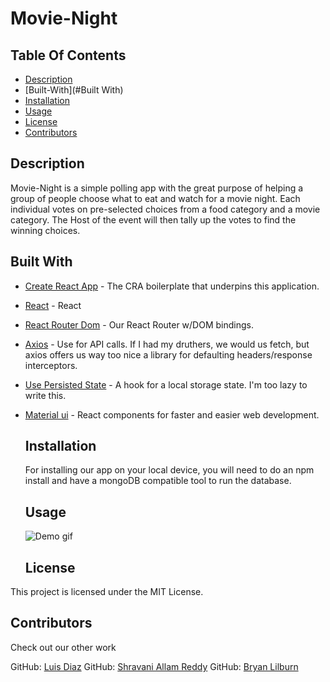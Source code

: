   # Movie-Night

  ## Table Of Contents
  - [Description](#Description)  
  - [Built-With](#Built With)  
  - [Installation](#installation)  
  - [Usage](#Usage)  
  - [License](#License)  
  - [Contributors](#Contributors)  

  ## Description
  Movie-Night is a simple polling app with the great purpose of helping a group of people choose what to eat and watch for a movie night. Each individual votes on pre-selected choices from a food category and a movie category. The Host of the event will then tally up the votes to find the winning choices.

  ## Built With

* [Create React App](https://create-react-app.dev/) - The CRA boilerplate that underpins this application.
* [React](https://reactjs.org/) - React
* [React Router Dom](https://www.npmjs.com/package/react-router-dom) - Our React Router w/DOM bindings.
* [Axios](https://www.npmjs.com/package/axios) -  Use for API calls. If I had my druthers, we would us fetch, but axios offers us way too nice a library for defaulting headers/response interceptors.
* [Use Persisted State](https://www.npmjs.com/package/use-persisted-state) - A hook for a local storage state. I'm too lazy to write this.
* [Material ui](https://material-ui.com/) - React components for faster and easier web development.

  ## Installation
  For installing our app on your local device, you will need to do an npm install and have a mongoDB compatible tool to run the database.

  ## Usage
  ![Demo gif](demo.gif)  

  ## License
 This project is licensed under the MIT License.

  ## Contributors
  Check out our other work   

  GitHub: [Luis Diaz](http://www.github.com/luis26308) 
  GitHub: [Shravani Allam Reddy](https://github.com/ShravaniAllamReddy) 
  GitHub: [Bryan Lilburn](http://www.github.com/luis26308) 
  